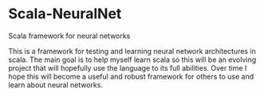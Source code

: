 Scala-NeuralNet
===============

Scala framework for neural networks

This is a framework for testing and learning neural network architectures in scala. The main goal is to help myself learn scala so this will be an evolving project that will hopefully use the language to its full abilities. Over time I hope this will become a useful and robust framework for others to use and learn about neural networks.
